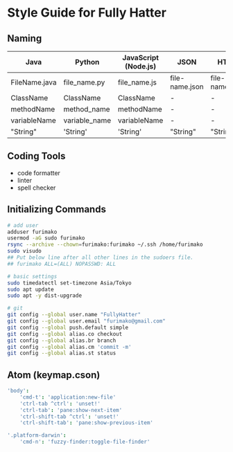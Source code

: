 # Style Guide for Fully Hatter

## Naming
Java | Python | JavaScript (Node.js) | JSON | HTML
--- | --- | --- | --- | ---
FileName.java | file_name.py | file_name.js | file-name.json | file-name.html
ClassName | ClassName | ClassName | - | -
methodName | method_name | methodName | - | -
variableName | variable_name | variableName | - | -
"String" | 'String' | 'String' | "String" | "String"

## Coding Tools
- code formatter
- linter
- spell checker

## Initializing Commands
```bash
# add user
adduser furimako
usermod -aG sudo furimako
rsync --archive --chown=furimako:furimako ~/.ssh /home/furimako
sudo visudo
## Put below line after all other lines in the sudoers file.
## furimako ALL=(ALL) NOPASSWD: ALL

# basic settings
sudo timedatectl set-timezone Asia/Tokyo
sudo apt update
sudo apt -y dist-upgrade

# git
git config --global user.name "FullyHatter"
git config --global user.email "furimako@gmail.com"
git config --global push.default simple
git config --global alias.co checkout
git config --global alias.br branch
git config --global alias.cm 'commit -m'
git config --global alias.st status
```

## Atom (keymap.cson)
```cson
'body':
    'cmd-t': 'application:new-file'
    'ctrl-tab ^ctrl': 'unset!'
    'ctrl-tab': 'pane:show-next-item'
    'ctrl-shift-tab ^ctrl': 'unset!'
    'ctrl-shift-tab': 'pane:show-previous-item'

'.platform-darwin':
    'cmd-n': 'fuzzy-finder:toggle-file-finder'
```
